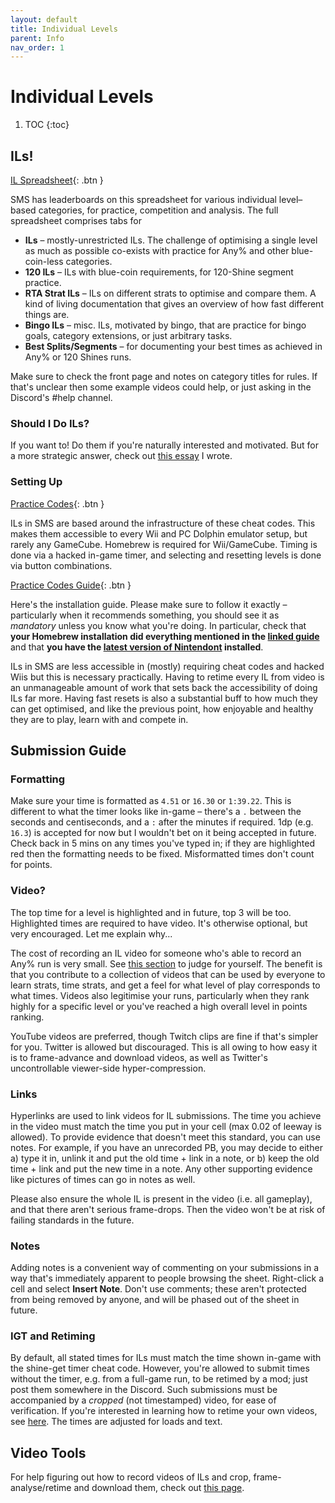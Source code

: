 ```yaml
---
layout: default
title: Individual Levels
parent: Info
nav_order: 1
---
```


# Individual Levels

1. TOC
{:toc}

## ILs!
[IL Spreadsheet](https://sunmar.io/il){: .btn }

SMS has leaderboards on this spreadsheet for various individual level–based categories, for practice, competition and analysis. The full spreadsheet comprises tabs for
* **ILs** – mostly-unrestricted ILs. The challenge of optimising a single level as much as possible co-exists with practice for Any% and other blue-coin-less categories.
* **120 ILs** – ILs with blue-coin requirements, for 120-Shine segment practice.
* **RTA Strat ILs** – ILs on different strats to optimise and compare them. A kind of living documentation that gives an overview of how fast different things are.
* **Bingo ILs** – misc. ILs, motivated by bingo, that are practice for bingo goals, category extensions, or just arbitrary tasks.
* **Best Splits/Segments** – for documenting your best times as achieved in Any% or 120 Shines runs.

Make sure to check the front page and notes on category titles for rules. If that's unclear then some example videos could help, or just asking in the Discord's #help channel.

### Should I Do ILs?
If you want to! Do them if you're naturally interested and motivated. But for a more strategic answer, check out [this essay](il-essay) I wrote.

### Setting Up
[Practice Codes](https://gct.zint.ch){: .btn }

ILs in SMS are based around the infrastructure of these cheat codes. This makes them accessible to every Wii and PC Dolphin emulator setup, but rarely any GameCube. Homebrew is required for Wii/GameCube. Timing is done via a hacked in-game timer, and selecting and resetting levels is done via button combinations.

[Practice Codes Guide](https://gct.zint.ch/guide.html){: .btn }

Here's the installation guide. Please make sure to follow it exactly – particularly when it recommends something, you should see it as *mandatory* unless you know what you're doing. In particular, check that **your Homebrew installation did everything mentioned in the [linked guide](https://wii.guide)** and that **you have the [latest version of Nintendont](https://share.zint.ch/nintendont/latest/Nintendont.zip) installed**.

ILs in SMS are less accessible in (mostly) requiring cheat codes and hacked Wiis but this is necessary practically. Having to retime every IL from video is an unmanageable amount of work that sets back the accessibility of doing ILs far more. Having fast  resets is also a substantial buff to how much they can get optimised, and like the previous point, how enjoyable and healthy they are to play, learn with and compete in.

## Submission Guide
### Formatting
Make sure your time is formatted as `4.51` or `16.30` or `1:39.22`. This is different to what the timer looks like in-game – there's a `.` between the seconds and centiseconds, and a `:` after the minutes if required. 1dp (e.g. `16.3`) is accepted for now but I wouldn't bet on it being accepted in future. Check back in 5 mins on any times you've typed in; if they are highlighted red then the formatting needs to be fixed. Misformatted times don't count for points.

### Video?
The top time for a level is highlighted and in future, top 3 will be too. Highlighted times are required to have video. It's otherwise optional, but very encouraged. Let me explain why...

The cost of recording an IL video for someone who's able to record an Any% run is very small. See [this section](video-tools.md#recording-short-videos) to judge for yourself. The benefit is that you contribute to a collection of videos that can be used by everyone to learn strats, time strats, and get a feel for what level of play corresponds to what times. Videos also legitimise your runs, particularly when they rank highly for a specific level or you've reached a high overall level in points ranking.

YouTube videos are preferred, though Twitch clips are fine if that's simpler for you. Twitter is allowed but discouraged. This is all owing to how easy it is to frame-advance and download videos, as well as Twitter's uncontrollable viewer-side hyper-compression.

### Links
Hyperlinks are used to link videos for IL submissions. The time you achieve in the video must match the time you put in your cell (max 0.02 of leeway is allowed). To provide evidence that doesn't meet this standard, you can use notes. For example, if you have an unrecorded PB, you may decide to either a) type it in, unlink it and put the old time + link in a note, or b) keep the old time + link and put the new time in a note. Any other supporting evidence like pictures of times can go in notes as well.

Please also ensure the whole IL is present in the video (i.e. all gameplay), and that there aren't serious frame-drops. Then the video won't be at risk of failing standards in the future.

### Notes
Adding notes is a convenient way of commenting on your submissions in a way that's immediately apparent to people browsing the sheet. Right-click a cell and select **Insert Note**. Don't use comments; these aren't protected from being removed by anyone, and will be phased out of the sheet in future.

### IGT and Retiming
By default, all stated times for ILs must match the time shown in-game with the shine-get timer cheat code. However, you're allowed to submit times without the timer, e.g. from a full-game run, to be retimed by a mod; just post them somewhere in the Discord. Such submissions must be accompanied by a *cropped* (not timestamped) video, for ease of verification. If you're interested in learning how to retime your own videos, see [here](retime.md). The times are adjusted for loads and text.

## Video Tools
For help figuring out how to record videos of ILs and crop, frame-analyse/retime and download them, check out [this page](video-tools.md).